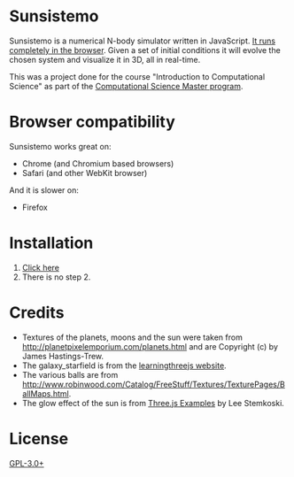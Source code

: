 Sunsistemo
==========

Sunsistemo is a numerical N-body simulator written in JavaScript.
[It runs completely in the browser](https://sunsistemo.js.org/). Given a set of
initial conditions it will evolve the chosen system and visualize it in 3D, all
in real-time.

This was a project done for the course "Introduction to Computational Science"
as part of the
[Computational Science Master program](http://gss.uva.nl/future-msc-students/information-sciences/content27/computational-science.html).

# Browser compatibility

Sunsistemo works great on:
* Chrome (and Chromium based browsers)
* Safari (and other WebKit browser)

And it is slower on:
* Firefox

# Installation

1. [Click here](https://sunsistemo.js.org/)
2. There is no step 2.

# Credits

* Textures of the planets, moons and the sun were taken from
<http://planetpixelemporium.com/planets.html> and are Copyright (c) by James
Hastings-Trew.
* The galaxy_starfield is from the
[learningthreejs website](http://learningthreejs.com/blog/2013/09/16/how-to-make-the-earth-in-webgl/).
* The various balls are from
<http://www.robinwood.com/Catalog/FreeStuff/Textures/TexturePages/BallMaps.html>.
* The glow effect of the sun is from
[Three.js Examples](https://stemkoski.github.io/Three.js/Simple-Glow.html) by
Lee Stemkoski.

# License

[GPL-3.0+](https://github.com/sunsistemo/sunsistemo/blob/master/LICENSE.txt)
